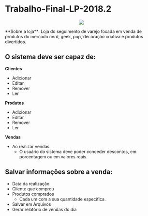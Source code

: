 # Trabalho-Final-LP-2018.2
<p align="center">
  <img src="https://www.google.com.br/url?sa=i&rct=j&q=&esrc=s&source=images&cd=&cad=rja&uact=8&ved=2ahUKEwibzLzDr77eAhXKG5AKHW94Bs0QjRx6BAgBEAU&url=https%3A%2F%2Fpt-br.facebook.com%2FNerdz.etc%2F&psig=AOvVaw1cuD2e74qdawJOyGxVNfzQ&ust=1541545711385792"/>
</p>
**Sobre a loja**: Loja do seguimento de varejo focada em venda de produtos do mercado nerd, geek, pop, decoração criativa e produtos divertidos.

## O sistema deve ser capaz de:

**Clientes** 
 - Adicionar
 - Editar
 - Remover
 - Ler

**Produtos**
 - Adicionar
 - Editar
 - Remover
 - Ler
 
**Vendas**
 - Ao realizar vendas.
     - O usuário do sistema deve poder conceder descontos, em porcentagem ou em valores reais.

## Salvar informações sobre a venda:
- Data da realização
- Cliente que comprou
- Produtos comprados
    - Cada um com a sua quantidade específica.
- Salvar em Arquivos
- Gerar relatório de vendas do dia

